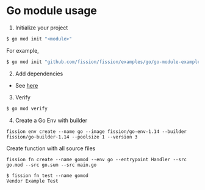 # Go module usage

1. Initialize your project

```bash
$ go mod init "<module>"
```

For example,

```bash
$ go mod init "github.com/fission/fission/examples/go/go-module-example"
```

2. Add dependencies

 * See [here](https://github.com/golang/go/wiki/Modules#daily-workflow)

3. Verify

```bash
$ go mod verify
```

4. Create a Go Env with builder

```
fission env create --name go --image fission/go-env-1.14 --builder fission/go-builder-1.14 --poolsize 1 --version 3
```

Create function with all source files

```
fission fn create --name gomod --env go --entrypoint Handler --src go.mod --src go.sum --src main.go
```

```
$ fission fn test --name gomod
Vendor Example Test
```